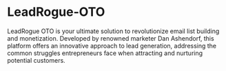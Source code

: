 # LeadRogue-OTO
LeadRogue OTO is your ultimate solution to revolutionize email list building and monetization. Developed by renowned marketer Dan Ashendorf, this platform offers an innovative approach to lead generation, addressing the common struggles entrepreneurs face when attracting and nurturing potential customers.

